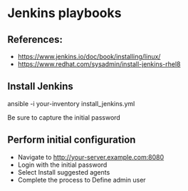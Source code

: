 # Jenkins playbooks

## References:

* https://www.jenkins.io/doc/book/installing/linux/
* https://www.redhat.com/sysadmin/install-jenkins-rhel8

## Install Jenkins

ansible -i your-inventory install_jenkins.yml

Be sure to capture the initial password

## Perform initial configuration

* Navigate to http://your-server.example.com:8080
* Login with the initial password
* Select Install suggested agents
* Complete the process to Define admin user
